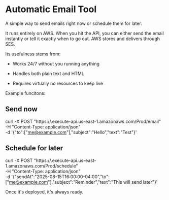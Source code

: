# Automatic Email Tool

A simple way to send emails right now or schedule them for later.

It runs entirely on AWS. When you hit the API, you can either send the email instantly or tell it exactly when to go out. AWS stores and delivers through SES.

Its usefulness stems from:

- Works 24/7 without you running anything

- Handles both plain text and HTML

- Requires virtually no resources to keep live

Example funcitons:

## Send now
curl -X POST "https://<api-id>.execute-api.us-east-1.amazonaws.com/Prod/email" \
  -H "Content-Type: application/json" \
  -d '{"to":["me@example.com"],"subject":"Hello","text":"Test"}'

## Schedule for later
curl -X POST "https://<api-id>.execute-api.us-east-1.amazonaws.com/Prod/schedule" \
  -H "Content-Type: application/json" \
  -d '{"sendAt":"2025-08-15T16:00:00-04:00","to":["me@example.com"],"subject":"Reminder","text":"This will send later"}'

Once it's deployed, it's always ready.

